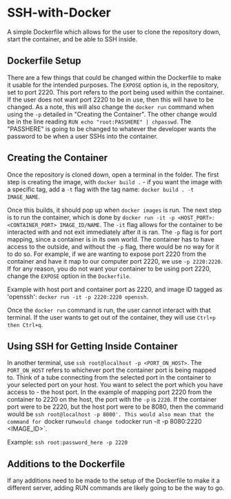 # SSH-with-Docker
A simple Dockerfile which allows for the user to clone the repository down, start the container, and be able to SSH inside. 


## Dockerfile Setup
There are a few things that could be changed within the Dockerfile to make it usable for the intended purposes. The `EXPOSE` option is, in the repository, set to port 2220. This port refers to the port being used within the container. If the user does not want port 2220 to be in use, then this will have to be changed. As a note, this will also change the `docker run` command when using the `-p` detailed in "Creating the Container". 
The other change would be in the line reading `RUN echo "root:PASSHERE" | chpasswd`. The "PASSHERE" is going to be changed to whatever the developer wants the password to be when a user SSHs into the container.

## Creating the Container
Once the repository is cloned down, open a terminal in the folder. 
The first step is creating the image, with `docker build .` - if you want the image with a specific tag, add a `-t` flag with the tag name: `docker build . -t IMAGE_NAME`.

Once this builds, it should pop up when `docker images` is run. The next step is to run the container, which is done by `docker run -it -p <HOST_PORT>:<CONTAINER_PORT> IMAGE_ID/NAME`.
The `-it` flag allows for the container to be interacted with and not exit immediately after it is ran. The `-p` flag is for port mapping, since a container is in its own world. The container has to have access to the outside, and without the `-p` flag, there would be no way for it to do so. For example, if we are wanting to expose port 2220 from the container and have it map to our computer port 2220, we use `-p 2220:2220`. 
If for any reason, you do not want your container to be using port 2220, change the `EXPOSE` option in the `Dockerfile`.  


Example with host port and container port as 2220, and image ID tagged as 'openssh': `docker run -it -p 2220:2220 openssh`.


Once the `docker run` command is run, the user cannot interact with that terminal. If the user wants to get out of the container, they will use `Ctrl+p then Ctrl+q`.


## Using SSH for Getting Inside Container
In another terminal, use `ssh root@localhost -p <PORT_ON_HOST>`. The `PORT_ON_HOST` refers to whichever port the container port is being mapped to. Think of a tube connecting from the selected port in the container to your selected port on your host. You want to select the port which you have access to - the host port. In the example of mapping port 2220 from the container to 2220 on the host, the port with the `-p` is `2220`. If the container port were to be 2220, but the host port were to be 8080, then the command would be `ssh root@localhost -p 8000'. This would also mean that the command for `docker run` would change to `docker run -it -p 8080:2220 <IMAGE_ID>`.  


Example: `ssh root:password_here -p 2220`

## Additions to the Dockerfile
If any additions need to be made to the setup of the Dockerfile to make it a different server, adding RUN commands are likely going to be the way to go.
